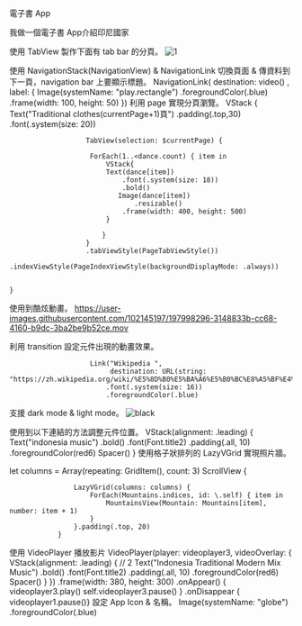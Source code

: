 電子書 App

我做一個電子書 App介紹印尼國家

使用 TabView 製作下面有 tab bar 的分頁。
![1](https://user-images.githubusercontent.com/102145197/197998451-087d6ade-436c-4d5f-8a36-36f4a27d2b85.png)


使用 NavigationStack(NavigationView) & NavigationLink 切換頁面 & 傳資料到下一頁，navigation bar 上要顯示標題。
       NavigationLink(
            destination: video() ,
            label: {
                Image(systemName: "play.rectangle")
                    .foregroundColor(.blue)
                    .frame(width: 100, height: 50)
        })
利用 page 實現分頁瀏覽。
  VStack {
                       Text("Traditional clothes\(currentPage+1)頁")
                        .padding(.top,30)
                        .font(.system(size: 20))
                
                
                       TabView(selection: $currentPage) {
                        
                        ForEach(1..<dance.count) { item in
                            VStack{
                            Text(dance[item])
                                .font(.system(size: 18))
                                .bold()
                               Image(dance[item])
                                   .resizable()
                                .frame(width: 400, height: 500)
                            }
                                   
                           }
                       }
                       .tabViewStyle(PageTabViewStyle())
                       .indexViewStyle(PageIndexViewStyle(backgroundDisplayMode: .always))
                
            
    }
使用到酷炫動畫。
https://user-images.githubusercontent.com/102145197/197998296-3148833b-cc68-4160-b9dc-3ba2be9b52ce.mov


利用 transition 設定元件出現的動畫效果。
  
                        Link("Wikipedia ",
                             destination: URL(string: "https://zh.wikipedia.org/wiki/%E5%8D%B0%E5%BA%A6%E5%B0%BC%E8%A5%BF%E4%BA%9A")!)
                            .font(.system(size: 16))
                            .foregroundColor(.blue)
                        
支援 dark mode & light mode。
![black](https://user-images.githubusercontent.com/102145197/198086152-4b95b9e5-38ea-4b64-8a0c-f64e33a0bb8f.png)

使用到以下連結的方法調整元件位置。
VStack(alignment: .leading) {
                Text("indonesia music")
                   .bold()
                    .font(Font.title2)
                    .padding(.all, 10)
                    .foregroundColor(red6)
                Spacer()
            }
使用格子狀排列的 LazyVGrid 實現照片牆。

let columns = Array(repeating: GridItem(), count: 3)
                ScrollView {
                    
                    LazyVGrid(columns: columns) {
                        ForEach(Mountains.indices, id: \.self) { item in
                            MountainsView(Mountain: Mountains[item], number: item + 1)
                        }
                    }.padding(.top, 20)
                }
使用 VideoPlayer 播放影片
VideoPlayer(player: videoplayer3, videoOverlay: {
            VStack(alignment: .leading) { // 2
                Text("Indonesia Traditional Modern Mix Music")
                   .bold()
                    .font(Font.title2)
                    .padding(.all, 10)
                    .foregroundColor(red6)
                Spacer()
            }
        })
        .frame(width: 380, height: 300)
        .onAppear() {
            videoplayer3.play()
            self.videoplayer3.pause()
        }
        .onDisappear {
            videoplayer1.pause()}
設定 App Icon & 名稱。
  Image(systemName: "globe")
                            .foregroundColor(.blue)
                        

